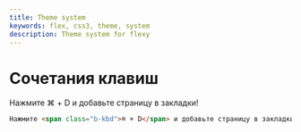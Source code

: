 ```yaml
---
title: Theme system
keywords: flex, css3, theme, system
description: Theme system for flexy
---
```


# Сочетания клавиш

Нажмите <span class="b-kbd">⌘ + D</span> и добавьте страницу в закладки!

```html
Нажмите <span class="b-kbd">⌘ + D</span> и добавьте страницу в закладки!
```